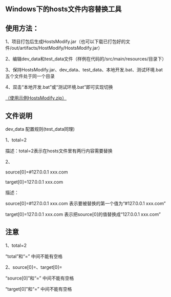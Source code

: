 Windows下的hosts文件内容替换工具
--

使用方法：
--
1、项目打包后生成HostsModify.jar（也可以下载已打包好的文件/out/artifacts/HostModify/HostsModify.jar）

2、编辑dev_data和test_data文件（样例在代码的/src/main/resources/目录下）

3、保持HostsModify.jar、dev_data、test_data、本地开发.bat、测试环境.bat五个文件处于同一个目录

4、双击“本地开发.bat”或“测试环境.bat”即可实现切换

<a href="./HostsModify.zip">（使用示例HostsModify.zip）</a>

文件说明
--
dev_data 配置规则(test_data同理)

1、total=2

描述：total=2表示在hosts文件里有两行内容需要替换

2、

source[0]=#127.0.0.1 xxx.com

target[0]=127.0.0.1 xxx.com

描述：

source[0]=#127.0.0.1 xxx.com 表示要被替换的第一个值为“#127.0.0.1 xxx.com”

target[0]=127.0.0.1 xxx.com 表示把source[0]的值替换成“127.0.0.1 xxx.com”

注意
--
1、total=2 

“total”和“=”  中间不能有空格

2、source[0]=、target[0]=

“source[0]”和“=” 中间不能有空格

“target[0]”和“=” 中间不能有空格

